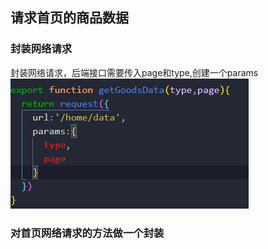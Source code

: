 ## 请求首页的商品数据
### 封装网络请求
封装网络请求，后端接口需要传入page和type,创建一个params
![](img/首页goods的网络封装.png)

### 对首页网络请求的方法做一个封装
